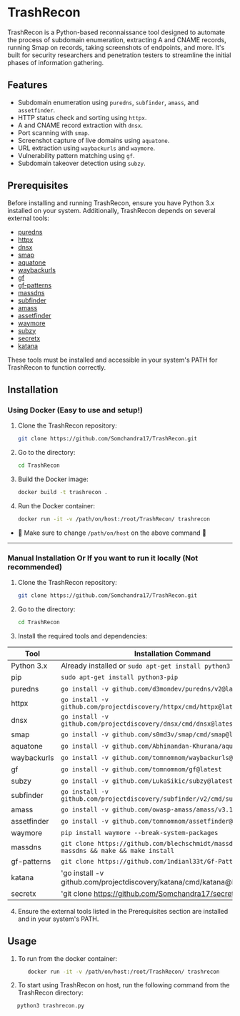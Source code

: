 # TrashRecon

TrashRecon is a Python-based reconnaissance tool designed to automate the process of subdomain enumeration, extracting A and CNAME records, running Smap on records, taking screenshots of endpoints, and more. It's built for security researchers and penetration testers to streamline the initial phases of information gathering.

## Features

- Subdomain enumeration using `puredns`, `subfinder`, `amass`, and `assetfinder`.
- HTTP status check and sorting using `httpx`.
- A and CNAME record extraction with `dnsx`.
- Port scanning with `smap`.
- Screenshot capture of live domains using `aquatone`.
- URL extraction using `waybackurls` and `waymore`.
- Vulnerability pattern matching using `gf`.
- Subdomain takeover detection using `subzy`.

## Prerequisites

Before installing and running TrashRecon, ensure you have Python 3.x installed on your system. Additionally, TrashRecon depends on several external tools:

- [puredns](https://github.com/d3mondev/puredns)
- [httpx](https://github.com/projectdiscovery/httpx)
- [dnsx](https://github.com/projectdiscovery/dnsx)
- [smap](https://github.com/s0md3v/Smap)
- [aquatone](https://github.com/Abhinandan-Khurana/aquatone)
- [waybackurls](https://github.com/tomnomnom/waybackurls)
- [gf](https://github.com/tomnomnom/gf)
- [gf-patterns](https://github.com/1ndianl33t/Gf-Patterns)
- [massdns](https://github.com/blechschmidt/massdns)
- [subfinder](https://github.com/projectdiscovery/subfinder)
- [amass](https://github.com/OWASP/Amass)
- [assetfinder](https://github.com/tomnomnom/assetfinder)
- [waymore](https://github.com/xnl-h4ck3r/waymore)
- [subzy](https://github.com/LukaSikic/subzy)
- [secretx](https://github.com/Somchandra17/secretx)
- [katana](https://github.com/projectdiscovery/katana)

These tools must be installed and accessible in your system's PATH for TrashRecon to function correctly.

## Installation

### Using Docker (Easy to use and setup!)

1. Clone the TrashRecon repository:
   ```bash
   git clone https://github.com/Somchandra17/TrashRecon.git
   ```
2. Go to the directory:
   ```bash
   cd TrashRecon
   ```
3. Build the Docker image:
   ```bash
   docker build -t trashrecon .
   ```
4. Run the Docker container:
   ```bash
   docker run -it -v /path/on/host:/root/TrashRecon/ trashrecon
   ```
- 🚧 Make sure to change ```/path/on/host``` on the above command 🚧

---
### Manual Installation Or If you want to run it locally (Not recommended)

1. Clone the TrashRecon repository:
   ```bash
   git clone https://github.com/Somchandra17/TrashRecon.git
   ```
2. Go to the directory:
   ```bash
   cd TrashRecon
   ```
3. Install the required tools and dependencies:

| Tool            | Installation Command                                                                 | Path to Copy Wordlist |
|-----------------|--------------------------------------------------------------------------------------|-----------------------|
| Python 3.x      | Already installed or `sudo apt-get install python3`                                  |                       |
| pip             | `sudo apt-get install python3-pip`                                                   |                       |
| puredns         | `go install -v github.com/d3mondev/puredns/v2@latest`                                | `/root/.config/puredns/resolvers.txt` |
| httpx           | `go install -v github.com/projectdiscovery/httpx/cmd/httpx@latest`                   |                       |
| dnsx            | `go install -v github.com/projectdiscovery/dnsx/cmd/dnsx@latest`                     |                       |
| smap            | `go install -v github.com/s0md3v/smap/cmd/smap@latest`                               |                       |
| aquatone        | `go install -v github.com/Abhinandan-Khurana/aquatone@v1.7.2`                        |                       |
| waybackurls     | `go install -v github.com/tomnomnom/waybackurls@latest`                              |                       |
| gf              | `go install -v github.com/tomnomnom/gf@latest`                                       |                       |
| subzy           | `go install -v github.com/LukaSikic/subzy@latest`                                    |                       |
| subfinder       | `go install -v github.com/projectdiscovery/subfinder/v2/cmd/subfinder@latest`        |                       |
| amass           | `go install -v github.com/owasp-amass/amass/v3.19.2/...@master`                      |                       |
| assetfinder     | `go install -v github.com/tomnomnom/assetfinder@latest`                              |                       |
| waymore         | `pip install waymore --break-system-packages`                                        |                       |
| massdns         | `git clone https://github.com/blechschmidt/massdns.git && cd massdns && make && make install` | `/app/subdomains-top1million-110000.txt` |
| gf-patterns     | `git clone https://github.com/1ndianl33t/Gf-Patterns /root/.gf`                      |                       |
| katana          | 'go install -v github.com/projectdiscovery/katana/cmd/katana@latest'                 |                       |
| secretx         | 'git clone https://github.com/Somchandra17/secretx.git'                              |                       |

4. Ensure the external tools listed in the Prerequisites section are installed and in your system's PATH.

## Usage
1. To run from the docker container:

   ```bash
      docker run -it -v /path/on/host:/root/TrashRecon/ trashrecon
   ```

3. To start using TrashRecon on host, run the following command from the TrashRecon directory:

```bash
   python3 trashrecon.py
```
